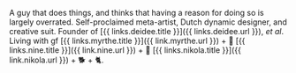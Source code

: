 A guy that does things, and thinks that having a reason for doing so is largely overrated.
Self-proclaimed meta-artist, Dutch dynamic designer, and creative suit.
Founder of [{{ links.deidee.title }}]({{ links.deidee.url }}), _et al_.
Living with <abbr>gf</abbr> [{{ links.myrthe.title }}]({{ link.myrthe.url }}) + 👧 [{{ links.nine.title }}]({{ link.nine.url }}) + 👦 [{{ links.nikola.title }}]({{ link.nikola.url }}) + 🐕 + 🐈.